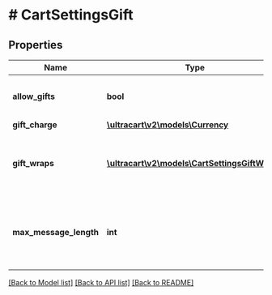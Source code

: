 # # CartSettingsGift

## Properties

Name | Type | Description | Notes
------------ | ------------- | ------------- | -------------
**allow_gifts** | **bool** | True if this checkout supports gift giving | [optional]
**gift_charge** | [**\ultracart\v2\models\Currency**](Currency.md) |  | [optional]
**gift_wraps** | [**\ultracart\v2\models\CartSettingsGiftWrap[]**](CartSettingsGiftWrap.md) | The gift wraps available for the customer to select from | [optional]
**max_message_length** | **int** | The maximum length of the gift message the giver can enter | [optional]

[[Back to Model list]](../../README.md#models) [[Back to API list]](../../README.md#endpoints) [[Back to README]](../../README.md)

